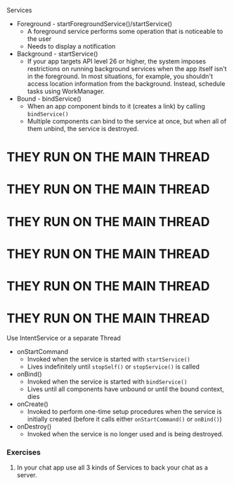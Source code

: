 Services

* Foreground - startForegroundService()/startService()
  * A foreground service performs some operation that is noticeable to the user
  * Needs to display a notification
* Background - startService()
  * If your app targets API level 26 or higher, the system imposes restrictions on running background services when the app itself isn't in the foreground. In most situations, for example, you shouldn't access location information from the background. Instead, schedule tasks using WorkManager.
* Bound - bindService()
  * When an app component binds to it (creates a link) by calling `bindService()`
  * Multiple components can bind to the service at once, but when all of them unbind, the service is destroyed.

# THEY RUN ON THE MAIN THREAD
# THEY RUN ON THE MAIN THREAD
# THEY RUN ON THE MAIN THREAD
# THEY RUN ON THE MAIN THREAD
# THEY RUN ON THE MAIN THREAD
# THEY RUN ON THE MAIN THREAD

Use IntentService or a separate Thread

* onStartCommand
  * Invoked when the service is started with `startService()`
  * Lives indefinitely until `stopSelf()` or `stopService()` is called
* onBind()
  * Invoked when the service is started with `bindService()`
  * Lives until all components have unbound or until the bound context, dies
* onCreate()
  * Invoked to perform one-time setup procedures when the service is initially created (before it calls either `onStartCommand()` or `onBind()`)
* onDestroy()
  * Invoked when the service is no longer used and is being destroyed.


### Exercises

1. In your chat app use all 3 kinds of Services to back your chat as a server.